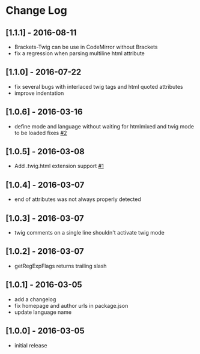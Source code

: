# Change Log

## [1.1.1] - 2016-08-11
- Brackets-Twig can be use in CodeMirror without Brackets
- fix a regression when parsing multiline html attribute

## [1.1.0] - 2016-07-22
- fix several bugs with interlaced twig tags and html quoted attributes
- improve indentation

## [1.0.6] - 2016-03-16
- define mode and language without waiting for htmlmixed and twig mode to be loaded fixes [\#2](https://github.com/Athorcis/brackets-twig/issues/2)

## [1.0.5] - 2016-03-08
- Add .twig.html extension support [\#1](https://github.com/Athorcis/brackets-twig/pull/1)

## [1.0.4] - 2016-03-07
- end of attributes was not always properly detected

## [1.0.3] - 2016-03-07
- twig comments on a single line shouldn't activate twig mode

## [1.0.2] - 2016-03-07
- getRegExpFlags returns trailing slash

## [1.0.1] - 2016-03-05
- add a changelog
- fix homepage and author urls in package.json
- update language name

## [1.0.0] - 2016-03-05
- initial release
